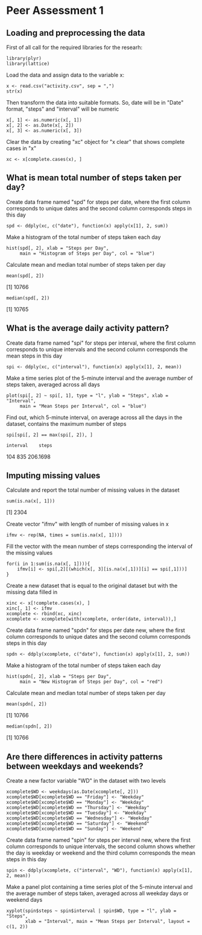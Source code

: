 # Peer Assessment 1
## Loading and preprocessing the data

First of all call for the required libraries for the researh:
```{r}
library(plyr)
library(lattice)
```

Load the data and assign data to the variable x:
```{r}
x <- read.csv("activity.csv", sep = ",")
str(x)
```

Then transform the data into suitable formats.
So, date will be in "Date" format, "steps" and "interval" will be numeric
```{r}
x[, 1] <- as.numeric(x[, 1])
x[, 2] <- as.Date(x[, 2])
x[, 3] <- as.numeric(x[, 3])
```

Clear the data by creating "xc" object for "x clear" that shows complete cases in "x"
```{r}
xc <- x[complete.cases(x), ]
```


## What is mean total number of steps taken per day?

Create data frame named "spd" for steps per date, where the first column 
corresponds to unique dates and the second column corresponds steps in this day
```{r}
spd <- ddply(xc, c("date"), function(x) apply(x[1], 2, sum)) 
```

Make a histogram of the total number of steps taken each day
```{r}
hist(spd[, 2], xlab = "Steps per Day", 
     main = "Histogram of Steps per Day", col = "blue")
```

Calculate mean and median total number of steps taken per day
```{r}
mean(spd[, 2])
```
[1] 10766

```{r}
median(spd[, 2])
```
[1] 10765


## What is the average daily activity pattern?

Create data frame named "spi" for steps per interval, where the first column 
corresponds to unique intervals and the second column corresponds the mean steps in this day
```{r}
spi <- ddply(xc, c("interval"), function(x) apply(x[1], 2, mean))
```

Make a time series plot of the 5-minute interval and the average number of steps taken, averaged across all days
```{r}
plot(spi[, 2] ~ spi[, 1], type = "l", ylab = "Steps", xlab = "Interval", 
     main = "Mean Steps per Interval", col = "blue")
```

Find out, which 5-minute interval, on average across all the days in the dataset, contains the maximum number of steps
```{r}
spi[spi[, 2] == max(spi[, 2]), ]
```
    interval    steps
104      835 206.1698


## Imputing missing values

Calculate and report the total number of missing values in the dataset
```{r}
sum(is.na(x[, 1]))
```
[1] 2304

Create vector "ifmv" with length of number of missing values in x
```{r}
ifmv <- rep(NA, times = sum(is.na(x[, 1])))
```

Fill the vector with the mean number of steps corresponding the interval of the missing values
```{r}
for(i in 1:sum(is.na(x[, 1]))){
    ifmv[i] <- spi[,2][(which(x[, 3][is.na(x[,1])][i] == spi[,1]))]
}
```

Create a new dataset that is equal to the original dataset but with the missing data filled in
```{r}
xinc <- x[!complete.cases(x), ]
xinc[, 1] <- ifmv
xcomplete <- rbind(xc, xinc)
xcomplete <- xcomplete[with(xcomplete, order(date, interval)),]
```

Create data frame named "spdn" for steps per date new, where the first column 
corresponds to unique dates and the second column corresponds steps in this day
```{r}
spdn <- ddply(xcomplete, c("date"), function(x) apply(x[1], 2, sum))
```

Make a histogram of the total number of steps taken each day
```{r}
hist(spdn[, 2], xlab = "Steps per Day", 
     main = "New Histogram of Steps per Day", col = "red")
```

Calculate mean and median total number of steps taken per day
```{r}
mean(spdn[, 2])
```
[1] 10766

```{r}
median(spdn[, 2])
```
[1] 10766

## Are there differences in activity patterns between weekdays and weekends?
Create a new factor variable "WD" in the dataset with two levels
```{r}
xcomplete$WD <- weekdays(as.Date(xcomplete[, 2]))
xcomplete$WD[xcomplete$WD == "Friday"] <- "Weekday"
xcomplete$WD[xcomplete$WD == "Monday"] <- "Weekday"
xcomplete$WD[xcomplete$WD == "Thursday"] <- "Weekday"
xcomplete$WD[xcomplete$WD == "Tuesday"] <- "Weekday"
xcomplete$WD[xcomplete$WD == "Wednesday"] <- "Weekday"
xcomplete$WD[xcomplete$WD == "Saturday"] <- "Weekend"
xcomplete$WD[xcomplete$WD == "Sunday"] <- "Weekend"
```
Create data frame named "spin" for steps per interval new, where the first column corresponds to unique intervals, the second column shows whether the day is weekday or weekend and the third column corresponds the mean steps in this day
```{r}
spin <- ddply(xcomplete, c("interval", "WD"), function(x) apply(x[1], 2, mean))
```
Make a panel plot containing a time series plot of the 5-minute interval and the average number of steps taken, averaged across all weekday days or weekend days
```{r}
xyplot(spin$steps ~ spin$interval | spin$WD, type = "l", ylab = "Steps", 
       xlab = "Interval", main = "Mean Steps per Interval", layout = c(1, 2))
```